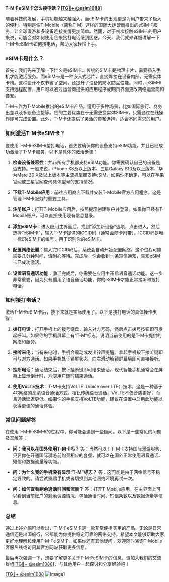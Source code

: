 **T-M卡eSIM卡怎么接电话？[[TG💪+ @esim1088](https://t.me/s/esim1088)]**

随着科技的发展，手机功能越来越强大，而eSIM卡的出现更是为用户带来了极大的便利。特别是像T-Mobile（简称T-M）这样的国际大运营商推出的eSIM卡服务，让全球漫游和多设备连接变得更加简单。然而，对于初次接触eSIM卡的用户来说，可能会对如何使用它来接打电话感到困惑。今天，我们就来详细讲解一下T-M卡eSIM卡如何接电话，帮助大家轻松上手。

### eSIM卡是什么？

首先，我们先来了解一下什么是eSIM卡。传统的SIM卡是物理卡片，需要插入手机才能激活服务。而eSIM卡是一种嵌入式芯片，直接焊接在设备内部，无需实体卡槽。这种设计不仅节省了空间，还提升了设备的防水防尘性能。同时，eSIM卡支持远程配置，用户可以通过运营商提供的应用程序或网页界面更改网络运营商和套餐。

T-M卡作为T-Mobile推出的eSIM卡产品，适用于多种场景，比如国际旅行、商务出差以及多设备连接等。它的主要优势在于无需更换实体SIM卡，只需通过在线操作即可完成设置。此外，T-M卡还提供了灵活的套餐选择，适合不同需求的用户。

### 如何激活T-M卡eSIM卡？

要使用T-M卡eSIM卡接打电话，首先要确保你的设备支持eSIM功能，并且已经成功激活了T-M卡服务。以下是具体的激活步骤：

1. **检查设备兼容性**：并非所有手机都支持eSIM功能。你需要确认自己的设备是否支持。一般来说，iPhone XS及以上版本、三星Galaxy S10及以上版本、华为Mate 20 X及以上版本等主流机型都支持eSIM。如果你不确定，可以在苹果官网或三星官网查询具体型号的支持情况。

2. **下载T-Mobile应用**：前往应用商店下载并安装T-Mobile官方应用程序。这是管理T-M卡服务的重要工具。

3. **注册账户**：打开T-Mobile应用后，按照提示创建账户并登录。如果你已经有T-Mobile账户，可以直接使用现有信息登录。

4. **添加eSIM卡**：进入应用主界面后，找到“添加新设备”选项，点击进入。然后选择“eSIM卡”，输入T-M卡提供的ICCID码（通常会随卡附带）。ICCID码是唯一标识eSIM卡的编号，用于识别你的eSIM卡。

5. **配置网络设置**：输入完ICCID码后，系统会自动开始配置网络。这个过程可能需要几分钟时间，请耐心等待。完成后，你会收到一条短信通知，告知eSIM卡已成功激活。

6. **设置语音通话功能**：激活完成后，你需要在应用中开启语音通话功能。这一步非常重要，因为只有启用了语音通话功能，你的eSIM卡才能正常接听和拨打电话。

### 如何接打电话？

激活T-M卡eSIM卡后，接下来就是实际使用了。以下是接打电话的具体操作步骤：

1. **拨打电话**：打开手机上的拨号键盘，输入对方号码，然后点击拨号按钮即可发起呼叫。如果你的手机屏幕上有“T-M”标志，说明当前使用的是T-M卡提供的网络和服务。

2. **接听来电**：当有来电时，手机会震动或发出铃声提醒。拿起手机按下接听键即可与对方通话。如果手机处于锁屏状态，向右滑动解锁屏幕后即可直接接听。

3. **挂断电话**：通话结束后，按下挂断键即可结束通话。现代智能手机通常会在屏幕上显示倒计时，方便用户随时结束通话。

4. **使用VoLTE技术**：T-M卡支持VoLTE（Voice over LTE）技术，这是一种基于4G网络的高清语音通话方式。相比传统语音通话，VoLTE不仅音质更好，而且通话延迟更低。如果你的手机支持VoLTE功能，建议在设置中启用此功能以获得更佳的通话体验。

### 常见问题解答

在使用T-M卡eSIM卡的过程中，你可能会遇到一些疑问。以下是一些常见的问题及其解答：

- **问：我可以在国外使用T-M卡吗？**
  答：当然可以！T-M卡支持国际漫游服务，只要你在开通国际漫游前购买相应的套餐，就可以在国外正常使用语音通话、短信和数据流量等功能。

- **问：为什么我的手机没有显示“T-M”标志？**
  答：这可能是由于网络信号不稳定导致的。请尝试重启手机或者切换到其他网络环境再试一次。

- **问：如何查看剩余通话时间和流量？**
  答：打开T-Mobile应用，在主界面上可以看到当前账户的剩余资源情况，包括通话时间、短信条数以及数据流量等信息。

### 总结

通过上述介绍可以看出，T-M卡eSIM卡是一款非常便捷实用的产品。无论是日常通信还是出国旅行，它都能为你提供稳定可靠的网络支持。希望本文能够帮助大家更好地理解和使用T-M卡eSIM卡。如果你还有其他疑问，欢迎随时咨询T-Mobile客服热线或访问其官方网站获取更多信息。

最后再次强调一下，想要了解更多关于T-M卡eSIM卡的信息，请加入我们的交流群组[[TG💪+ @esim1088](https://t.me/s/esim1088)]，与其他用户一起探讨和分享经验吧！

[[TG💪+ @esim1088](https://t.me/s/esim1088) ![Image](https://i.postimg.cc/4NQfJmqS/Snipaste-2025-05-13-00-14-12.png)]